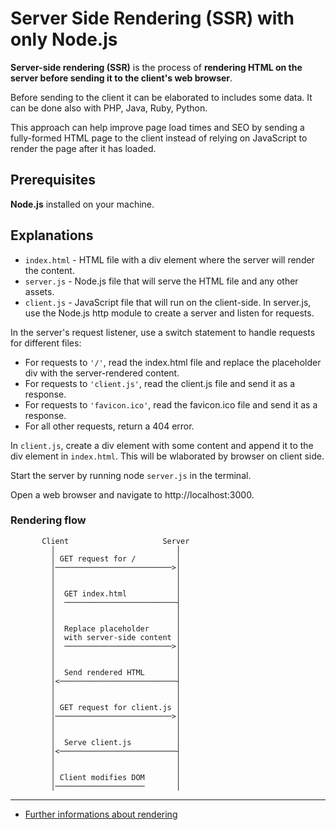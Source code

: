 # Server Side Rendering (SSR) with only Node.js

**Server-side rendering (SSR)** is the process of **rendering HTML on the server before sending it to the client's web
browser**. 

Before sending to the client it can be elaborated to includes some data. It can be done also with PHP, Java,
Ruby, Python.

This approach can help improve page load times and SEO by sending a fully-formed HTML page to the client instead of
relying on JavaScript to render the page after it has loaded.

## Prerequisites

**Node.js** installed on your machine.

## Explanations

- `index.html` - HTML file with a div element where the server will render the content.
- `server.js` - Node.js file that will serve the HTML file and any other assets.
- `client.js` - JavaScript file that will run on the client-side.
In server.js, use the Node.js http module to create a server and listen for requests.

In the server's request listener, use a switch statement to handle requests for different files:

- For requests to `'/'`, read the index.html file and replace the placeholder div with the server-rendered content.
- For requests to `'client.js'`, read the client.js file and send it as a response.
- For requests to `'favicon.ico'`, read the favicon.ico file and send it as a response.
- For all other requests, return a 404 error.

In `client.js`, create a div element with some content and append it to the div element in `index.html`.
This will be wlaborated by browser on client side.

Start the server by running node `server.js` in the terminal.

Open a web browser and navigate to http://localhost:3000.

### Rendering flow

           Client                     Server
             │                           │
             │ GET request for /         │
             │──────────────────────────>│
             │                           │
             │                           │
             │  GET index.html           │
             │  ─────────────────────────┤
             │                           │
             │                           │
             │  Replace placeholder      │
             │  with server-side content │
             │  ────────────────────────>│
             │                           │
             │                           │
             │  Send rendered HTML       │
             │<──────────────────────────┤
             │                           │
             │                           │
             │ GET request for client.js │
             │──────────────────────────>│
             │                           │
             │                           │
             │  Serve client.js          │
             │<──────────────────────────┤
             │                           │
             │                           │
             │ Client modifies DOM       │
             │────────────────────       │

---

- [Further informations about rendering](https://web.dev/rendering-on-the-web/)

